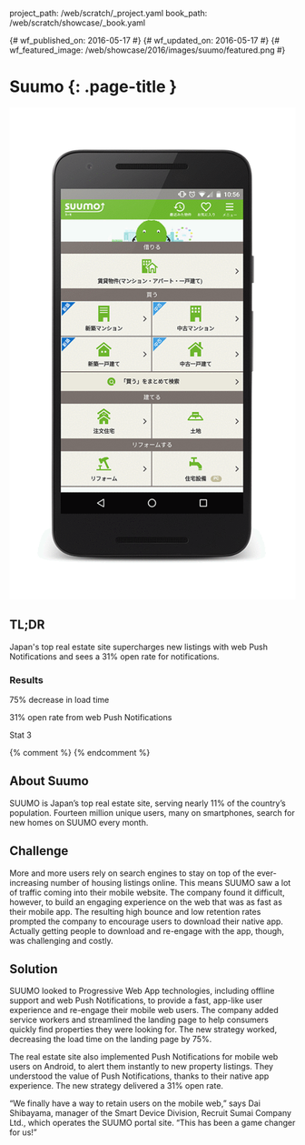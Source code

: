 project_path: /web/scratch/_project.yaml
book_path: /web/scratch/showcase/_book.yaml

{# wf_published_on: 2016-05-17 #}
{# wf_updated_on: 2016-05-17 #}
{# wf_featured_image: /web/showcase/2016/images/suumo/featured.png #}

# Suumo {: .page-title }

<img src="images/suumo/suumo_framed.gif" class="attempt-right">

## TL;DR

Japan's top real estate site supercharges new listings with web Push
Notifications and sees a 31% open rate for notifications.

### Results

<span class="compare-yes"></span> 75% decrease in load time

<span class="compare-yes"></span> 31% open rate from web Push Notifications

<span class="compare-yes"></span> Stat 3

{% comment %}
<a hidden class="button button-primary" href="pdfs/suumo.pdf">
  Download PDF Case study
</a>
{% endcomment %}


## About Suumo

SUUMO is Japan’s top real estate site, serving nearly 11% of the country’s 
population. Fourteen million unique users, many on smartphones, search for
new homes on SUUMO every month.

## Challenge

More and more users rely on search engines to stay on top of the
ever-increasing number of housing listings online. This means SUUMO saw a lot
of traffic coming into their mobile website. The company found it difficult,
however, to build an engaging experience on the web that was as fast as their
mobile app. The resulting high bounce and low retention rates prompted the
company to encourage users to download their native app. Actually getting
people to download and re-engage with the app, though, was challenging and
costly. 


## Solution

SUUMO looked to Progressive Web App technologies, including offline support
and web Push Notifications, to provide a fast, app-like user experience and
re-engage their mobile web users. The company added service workers and
streamlined the landing page to help consumers quickly find properties they
were looking for. The new strategy worked, decreasing the load time on the
landing page by 75%.

The real estate site also implemented Push Notifications for mobile web
users on Android, to alert them instantly to new property listings. They
understood the value of Push Notifications, thanks to their native app
experience. The new strategy delivered a 31% open rate. 

“We finally have a way to retain users on the mobile web,” says Dai
Shibayama, manager of the Smart Device Division, Recruit Sumai Company Ltd.,
which operates the SUUMO portal site. “This has been a game changer for us!” 
